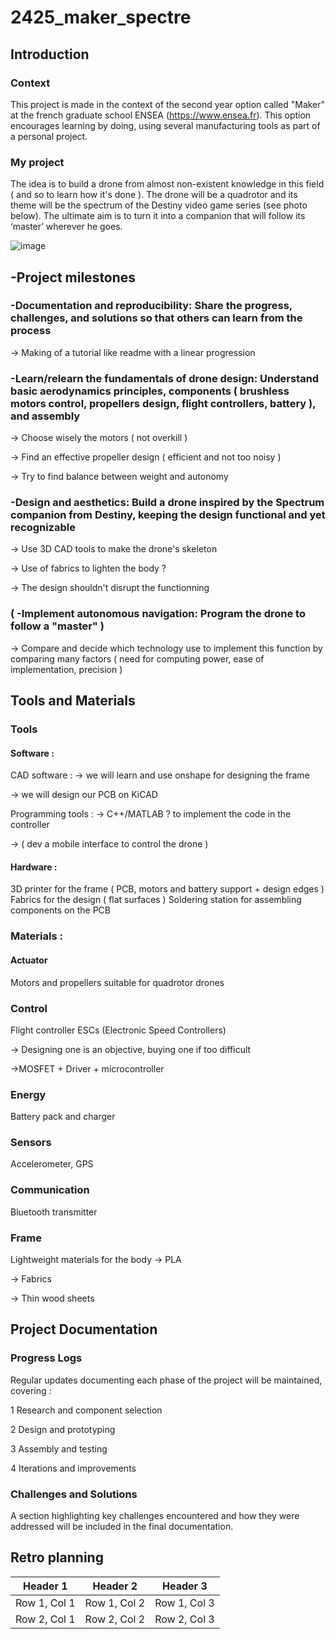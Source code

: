 # 2425_maker_spectre

## Introduction

### Context

This project is made in the context of the second year option called "Maker" at the french graduate school ENSEA (https://www.ensea.fr). This option encourages learning by doing, using several manufacturing tools as part of a personal project.

### My project

The idea is to build a drone from almost non-existent knowledge in this field ( and so to learn how it's done ). The drone will be a quadrotor and its theme will be the spectrum of the Destiny video game series (see photo below). The ultimate aim is to turn it into a companion that will follow its ‘master’ wherever he goes.

![image](https://github.com/user-attachments/assets/2c8c20e0-56f3-4f3e-a992-1068808213e8)

## -Project milestones

### -Documentation and reproducibility: Share the progress, challenges, and solutions so that others can learn from the process
  -> Making of a tutorial like readme with a linear progression

### -Learn/relearn the fundamentals of drone design: Understand basic aerodynamics principles, components ( brushless motors control, propellers design, flight controllers, battery ), and assembly
  -> Choose wisely the motors ( not overkill )
  
  -> Find an effective propeller design ( efficient and not too noisy ) 
  
  -> Try to find balance between weight and autonomy

### -Design and aesthetics: Build a drone inspired by the Spectrum companion from Destiny, keeping the design functional and yet recognizable
  -> Use 3D CAD tools to make the drone's skeleton 
  
  -> Use of fabrics to lighten the body ?
  
  -> The design shouldn't disrupt the functionning

  
### ( -Implement autonomous navigation: Program the drone to follow a "master" )
  -> Compare and decide which technology use to implement this function by comparing many factors ( need for computing power, ease of implementation, precision )

## Tools and Materials

### Tools

#### Software :
  CAD software :
  -> we will learn and use onshape for designing the frame
  
  -> we will design our PCB on KiCAD
  
  Programming tools :
  -> C++/MATLAB ? to implement the code in the controller
  
  -> ( dev a mobile interface to control the drone ) 
  
#### Hardware :
  3D printer for the frame ( PCB, motors and battery support + design edges )
  Fabrics for the design ( flat surfaces )
  Soldering station for assembling components on the PCB

### Materials :
#### Actuator
Motors and propellers suitable for quadrotor drones 
### Control
Flight controller
ESCs (Electronic Speed Controllers)

  -> Designing one is an objective, buying one if too difficult
  
  ->MOSFET + Driver + microcontroller
  
### Energy
Battery pack and charger
### Sensors
Accelerometer, GPS
### Communication
Bluetooth transmitter
### Frame
Lightweight materials for the body
-> PLA

-> Fabrics

-> Thin wood sheets

## Project Documentation

### Progress Logs
Regular updates documenting each phase of the project will be maintained, covering :

1 Research and component selection

2 Design and prototyping

3 Assembly and testing

4 Iterations and improvements

### Challenges and Solutions
A section highlighting key challenges encountered and how they were addressed will be included in the final documentation.

## Retro planning 

| Header 1      | Header 2      | Header 3      |
|---------------|---------------|---------------|
| Row 1, Col 1  | Row 1, Col 2  | Row 1, Col 3  |
| Row 2, Col 1  | Row 2, Col 2  | Row 2, Col 3  |

